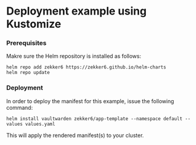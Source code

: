 # Deployment example using Kustomize

### Prerequisites

Makre sure the Helm repository is installed as follows:

```console
helm repo add zekker6 https://zekker6.github.io/helm-charts
helm repo update
```

### Deployment

In order to deploy the manifest for this example, issue the
following command:

```console
helm install vaultwarden zekker6/app-template --namespace default --values values.yaml
```

This will apply the rendered manifest(s) to your cluster.

